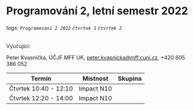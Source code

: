 # Programování 2, letní semestr  2022

###### tags: `Programovani 2 2022` `čtvrtek 1` `čtvrtek 2`

Vyučující:

Peter Kvasnička, ÚČJF MFF UK, peter.kvasnicka@mff.cuni.cz, +420 605 386 052



| Termín | Místnost | Skupina |
| -------- | -------- | -------- |
| Čtvrtek 10:40 - 12:10 | Impact N10 |  |
| Čtvrtek 12:20 - 14:00 | Impact N10 |  |



